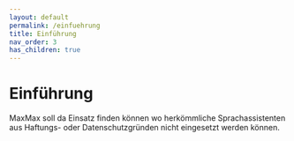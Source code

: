 ```yaml
---
layout: default
permalink: /einfuehrung
title: Einführung
nav_order: 3
has_children: true
---
```



# Einführung
MaxMax soll da Einsatz finden können wo herkömmliche Sprachassistenten aus Haftungs- oder Datenschutzgründen nicht eingesetzt werden können. 
